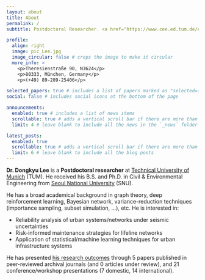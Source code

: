 ```yaml
---
layout: about
title: About
permalink: /
subtitle: Postdoctoral Researcher. <a href="https://www.cee.ed.tum.de/era/era-group/"> Engineering Risk Analysis Group</a>, <a href="https://www.tum.de/en/"> Technical University of Munich</a>.

profile:
  align: right
  image: pic_Lee.jpg
  image_circular: false # crops the image to make it circular
  more_info: >
    <p>Theresienstraße 90, N3624</p>
    <p>80333, München, Germany</p>
    <p>(+49) 89-289-25406</p>

selected_papers: true # includes a list of papers marked as "selected={true}"
social: false # includes social icons at the bottom of the page

announcements:
  enabled: true # includes a list of news items
  scrollable: true # adds a vertical scroll bar if there are more than 3 news items
  limit: 4 # leave blank to include all the news in the `_news` folder

latest_posts:
  enabled: true
  scrollable: true # adds a vertical scroll bar if there are more than 3 new posts items
  limit: 6 # leave blank to include all the blog posts
---
```


**Dr. Dongkyu Lee** is a **Postdoctoral researcher** at [Technical University of Munich](https://www.tum.de/en/) (TUM). He received his B.S. and Ph.D. in Civil & Environmental Engineering from [Seoul National University](https://en.snu.ac.kr/) (SNU).

He has a broad academical background in graph theory, deep reinforcement learning, Bayesian network, variance-reduction techniques (importance sampling, subset simulation, ...), etc. He is interested in:

- Reliability analysis of urban systems/networks under seismic uncertainties
- Risk-informed maintenance strategies for lifeline networks
- Application of statistical/machine learning techniques for urban infrastructure systems

He has presented [his research outcomes](https://dongkyu-lee.kro.kr/publications/) through 5 papers published in peer-reviewed archival journals (and 0 articles under review), and 21 conference/workshop presentations (7 domestic, 14 international).
